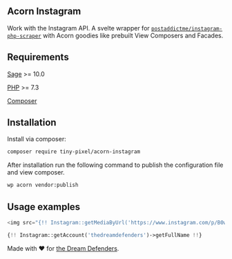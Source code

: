## Acorn Instagram

Work with the Instagram API. A svelte wrapper for [`postaddictme/instagram-php-scraper`](https://github.com/postaddictme/instagram-php-scraper/blob/master/examples/getSidecarMediaByUrl.php) with Acorn goodies like prebuilt View Composers and Facades.

## Requirements

[Sage](https://github.com/roots/sage) >= 10.0

[PHP](https://secure.php.net/manual/en/install.php) >= 7.3

[Composer](https://getcomposer.org)

## Installation

Install via composer:

```bash
composer require tiny-pixel/acorn-instagram
```

After installation run the following command to publish the configuration file and view composer.

```bash
wp acorn vendor:publish
```

## Usage examples

```php
<img src="{!! Instagram::getMediaByUrl('https://www.instagram.com/p/B0wiRW2ghGP/')->getHighResolutionUrl() !!}" />
```

```php
{!! Instagram::getAccount('thedreamdefenders')->getFullName !!}
```

Made with ❤ for [the Dream Defenders](http://dreamdefenders.org).


